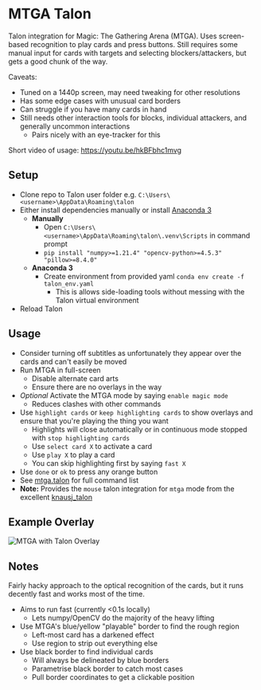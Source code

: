 # MTGA Talon

Talon integration for Magic: The Gathering Arena (MTGA). Uses screen-based recognition to play cards and press buttons. Still requires some manual input for cards with targets and selecting blockers/attackers, but gets a good chunk of the way.

Caveats:

- Tuned on a 1440p screen, may need tweaking for other resolutions
- Has some edge cases with unusual card borders
- Can struggle if you have many cards in hand
- Still needs other interaction tools for blocks, individual attackers, and generally uncommon interactions
  - Pairs nicely with an eye-tracker for this

Short video of usage: <https://youtu.be/hkBFbhc1mvg>

## Setup

- Clone repo to Talon user folder e.g. `C:\Users\<username>\AppData\Roaming\talon`
- Either install dependencies manually or install [Anaconda 3](https://www.anaconda.com/)
  - **Manually**
    - Open `C:\Users\<username>\AppData\Roaming\talon\.venv\Scripts` in command prompt
    - `pip install "numpy>=1.21.4" "opencv-python>=4.5.3" "pillow>=8.4.0"`
  - **Anaconda 3**
    - Create environment from provided yaml `conda env create -f talon_env.yaml`
      - This is allows side-loading tools without messing with the Talon virtual environment
- Reload Talon

## Usage

- Consider turning off subtitles as unfortunately they appear over the cards and can't easily be moved
- Run MTGA in full-screen
  - Disable alternate card arts
  - Ensure there are no overlays in the way
- *Optional* Activate the MTGA mode by saying `enable magic mode`
  - Reduces clashes with other commands
- Use `highlight cards` or `keep highlighting cards` to show overlays and ensure that you're playing the thing you want
  - Highlights will close automatically or in continuous mode stopped with `stop highlighting cards`
  - Use `select card X` to activate a card
  - Use `play X` to play a card
  - You can skip highlighting first by saying `fast X`
- Use `done` or `ok` to press any orange button
- See [mtga.talon](mtga.talon) for full command list
- **Note:** Provides the `mouse` talon integration for `mtga` mode from the excellent [knausj_talon](https://github.com/knausj85/knausj_talon)

## Example Overlay

![MTGA with Talon Overlay](img/mtga_screenshot_talon.png)

## Notes

Fairly hacky approach to the optical recognition of the cards, but it runs decently fast and works most of the time.

- Aims to run fast (currently <0.1s locally)
  - Lets numpy/OpenCV do the majority of the heavy lifting
- Use MTGA's blue/yellow "playable" border to find the rough region
  - Left-most card has a darkened effect
  - Use region to strip out everything else
- Use black border to find individual cards
  - Will always be delineated by blue borders
  - Parametrise black border to catch most cases
  - Pull border coordinates to get a clickable position
